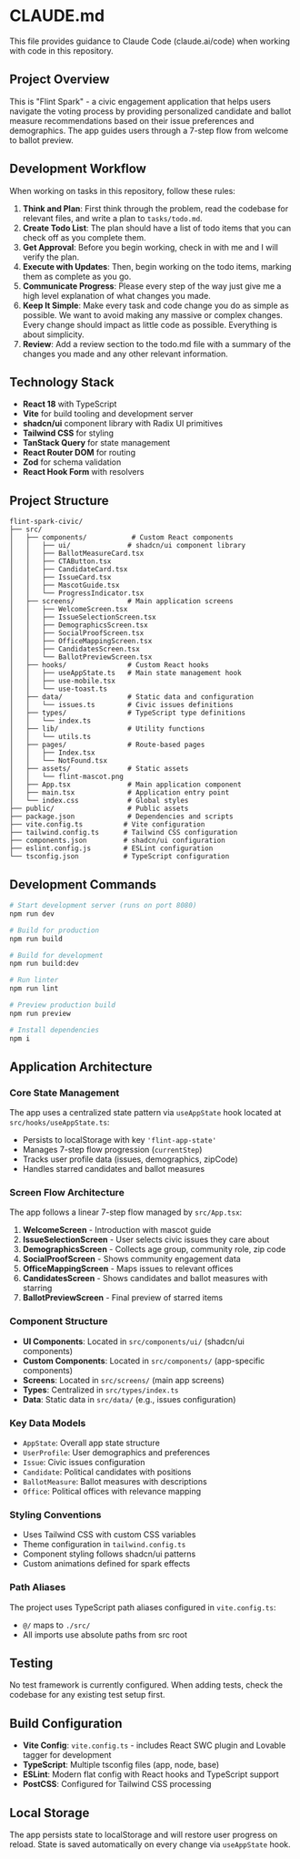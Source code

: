 # CLAUDE.md

This file provides guidance to Claude Code (claude.ai/code) when working with code in this repository.

## Project Overview

This is "Flint Spark" - a civic engagement application that helps users navigate the voting process by providing personalized candidate and ballot measure recommendations based on their issue preferences and demographics. The app guides users through a 7-step flow from welcome to ballot preview.

## Development Workflow

When working on tasks in this repository, follow these rules:

1. **Think and Plan**: First think through the problem, read the codebase for relevant files, and write a plan to `tasks/todo.md`.
2. **Create Todo List**: The plan should have a list of todo items that you can check off as you complete them.
3. **Get Approval**: Before you begin working, check in with me and I will verify the plan.
4. **Execute with Updates**: Then, begin working on the todo items, marking them as complete as you go.
5. **Communicate Progress**: Please every step of the way just give me a high level explanation of what changes you made.
6. **Keep It Simple**: Make every task and code change you do as simple as possible. We want to avoid making any massive or complex changes. Every change should impact as little code as possible. Everything is about simplicity.
7. **Review**: Add a review section to the todo.md file with a summary of the changes you made and any other relevant information.

## Technology Stack

- **React 18** with TypeScript
- **Vite** for build tooling and development server
- **shadcn/ui** component library with Radix UI primitives
- **Tailwind CSS** for styling
- **TanStack Query** for state management
- **React Router DOM** for routing
- **Zod** for schema validation
- **React Hook Form** with resolvers

## Project Structure

```
flint-spark-civic/
├── src/
│   ├── components/           # Custom React components
│   │   ├── ui/              # shadcn/ui component library
│   │   ├── BallotMeasureCard.tsx
│   │   ├── CTAButton.tsx
│   │   ├── CandidateCard.tsx
│   │   ├── IssueCard.tsx
│   │   ├── MascotGuide.tsx
│   │   └── ProgressIndicator.tsx
│   ├── screens/             # Main application screens
│   │   ├── WelcomeScreen.tsx
│   │   ├── IssueSelectionScreen.tsx
│   │   ├── DemographicsScreen.tsx
│   │   ├── SocialProofScreen.tsx
│   │   ├── OfficeMappingScreen.tsx
│   │   ├── CandidatesScreen.tsx
│   │   └── BallotPreviewScreen.tsx
│   ├── hooks/               # Custom React hooks
│   │   ├── useAppState.ts   # Main state management hook
│   │   ├── use-mobile.tsx
│   │   └── use-toast.ts
│   ├── data/                # Static data and configuration
│   │   └── issues.ts        # Civic issues definitions
│   ├── types/               # TypeScript type definitions
│   │   └── index.ts
│   ├── lib/                 # Utility functions
│   │   └── utils.ts
│   ├── pages/               # Route-based pages
│   │   ├── Index.tsx
│   │   └── NotFound.tsx
│   ├── assets/              # Static assets
│   │   └── flint-mascot.png
│   ├── App.tsx              # Main application component
│   ├── main.tsx             # Application entry point
│   └── index.css            # Global styles
├── public/                  # Public assets
├── package.json             # Dependencies and scripts
├── vite.config.ts          # Vite configuration
├── tailwind.config.ts      # Tailwind CSS configuration
├── components.json         # shadcn/ui configuration
├── eslint.config.js        # ESLint configuration
└── tsconfig.json           # TypeScript configuration
```

## Development Commands

```bash
# Start development server (runs on port 8080)
npm run dev

# Build for production
npm run build

# Build for development
npm run build:dev

# Run linter
npm run lint

# Preview production build
npm run preview

# Install dependencies
npm i
```

## Application Architecture

### Core State Management
The app uses a centralized state pattern via `useAppState` hook located at `src/hooks/useAppState.ts`:
- Persists to localStorage with key `'flint-app-state'`
- Manages 7-step flow progression (`currentStep`)
- Tracks user profile data (issues, demographics, zipCode)
- Handles starred candidates and ballot measures

### Screen Flow Architecture
The app follows a linear 7-step flow managed by `src/App.tsx`:

1. **WelcomeScreen** - Introduction with mascot guide
2. **IssueSelectionScreen** - User selects civic issues they care about
3. **DemographicsScreen** - Collects age group, community role, zip code
4. **SocialProofScreen** - Shows community engagement data
5. **OfficeMappingScreen** - Maps issues to relevant offices
6. **CandidatesScreen** - Shows candidates and ballot measures with starring
7. **BallotPreviewScreen** - Final preview of starred items

### Component Structure
- **UI Components**: Located in `src/components/ui/` (shadcn/ui components)
- **Custom Components**: Located in `src/components/` (app-specific components)
- **Screens**: Located in `src/screens/` (main app screens)
- **Types**: Centralized in `src/types/index.ts`
- **Data**: Static data in `src/data/` (e.g., issues configuration)

### Key Data Models
- `AppState`: Overall app state structure
- `UserProfile`: User demographics and preferences
- `Issue`: Civic issues configuration
- `Candidate`: Political candidates with positions
- `BallotMeasure`: Ballot measures with descriptions
- `Office`: Political offices with relevance mapping

### Styling Conventions
- Uses Tailwind CSS with custom CSS variables
- Theme configuration in `tailwind.config.ts`
- Component styling follows shadcn/ui patterns
- Custom animations defined for spark effects

### Path Aliases
The project uses TypeScript path aliases configured in `vite.config.ts`:
- `@/` maps to `./src/`
- All imports use absolute paths from src root

## Testing
No test framework is currently configured. When adding tests, check the codebase for any existing test setup first.

## Build Configuration
- **Vite Config**: `vite.config.ts` - includes React SWC plugin and Lovable tagger for development
- **TypeScript**: Multiple tsconfig files (app, node, base)
- **ESLint**: Modern flat config with React hooks and TypeScript support
- **PostCSS**: Configured for Tailwind CSS processing

## Local Storage
The app persists state to localStorage and will restore user progress on reload. State is saved automatically on every change via `useAppState` hook.